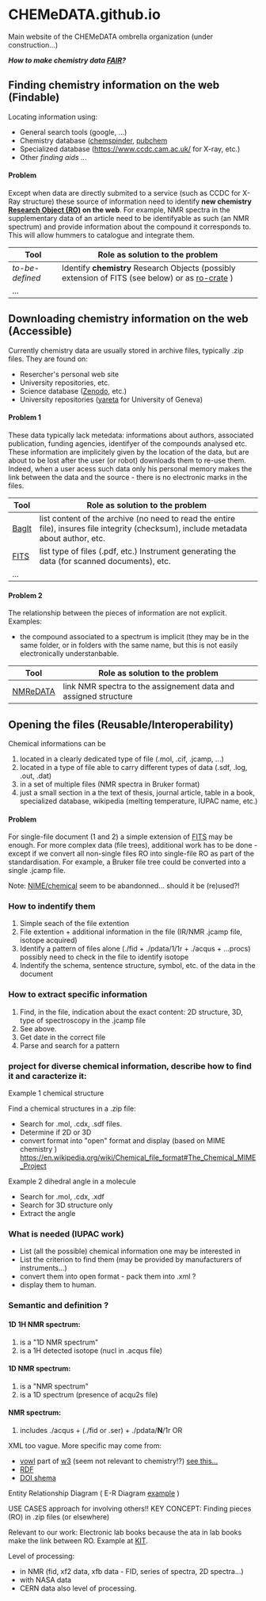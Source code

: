 # CHEMeDATA.github.io
Main website of the CHEMeDATA ombrella organization (under construction...)

***How to make chemistry data [FAIR](https://www.go-fair.org/fair-principles/)?***

## Finding chemistry information on the web (Findable)

Locating information using:
- General search tools (google, ...)
- Chemistry database ([chemspinder](https://chemspider.com/), [pubchem](https://pubchem.ncbi.nlm.nih.gov/)
- Specialized database (https://www.ccdc.cam.ac.uk/ for X-ray, etc.)
- Other *finding aids* ...

#### Problem
Except when data are directly submited to a service (such as CCDC for X-Ray structure) these source of information need to identify **new chemistry [Research Object (RO)](http://www.researchobject.org/) on the web**. For example, NMR spectra in the supplementary data of an article need to be identifyable as such (an NMR spectrum) and provide information about the compound it corresponds to. This will allow hummers to catalogue and integrate them.


Tool | Role as solution to the problem
------------ | -------------
*to-be-defined* |  Identify **chemistry** Research Objects (possibly extension of FITS (see below) or as [ro-crate](https://researchobject.github.io/ro-crate/) )
  | ...

## Downloading chemistry information on the web (Accessible)

Currently chemistry data are usually stored in archive files, typically .zip files. They are found on:
- Resercher's personal web site
- University repositories, etc.
- Science database ([Zenodo](https://zenodo.org/), etc.)
- University repositories ([yareta](https://yareta.unige.ch/) for University of Geneva)


#### Problem 1
These data typically lack metedata: informations about authors, associated publication, funding agencies, identifyer of the compounds analysed etc. These information are implicitely given by the location of the data, but are about to be lost after the user (or robot)  downloads them to re-use them. Indeed, when a user acess such data only his personal memory makes the link between the data and the source - there is no electronic marks in the files.

Tool | Role as solution to the problem
------------ | -------------
[BagIt](https://en.wikipedia.org/wiki/BagIt) | list content of the archive (no need to read the entire file), insures file integrity (checksum), include metadata about author, etc.
[FITS](https://projects.iq.harvard.edu/fits) | list type of files (.pdf, etc.) Instrument generating the data (for scanned documents), etc. 
  | ...

#### Problem 2
The relationship between the pieces of information are not explicit.
Examples:
- the compound associated to a spectrum is implicit (they may be in the same folder, or in folders with the same name, but this is not easily electronically understanbable.

Tool | Role as solution to the problem
--------- | -------
[NMReDATA](https://nmredata.org) | link NMR spectra to the assignement data and assigned structure

## Opening the files (Reusable/Interoperability)

Chemical informations can be
1. located in a clearly dedicated type of file (.mol, .cif, .jcamp, ...)
2. located in a type of file able to carry different types of data (.sdf, .log, .out, .dat)
3. in a set of multiple files (NMR spectra in Bruker format)
4. just a small section in a the text of thesis, journal article, table in a book, specialized database, wikipedia (melting temperature, IUPAC name, etc.)

#### Problem 
For single-file document (1 and 2) a simple extension of [FITS](https://projects.iq.harvard.edu/fits) may be enough. For more complex data (file trees), additional work has to be done - except if we convert all non-single files RO into single-file RO as part of the standardisation. For example, a Bruker file tree could be converted into a single .jcamp file.

Note: [NIME/chemical](https://en.wikipedia.org/wiki/Chemical_file_format) seem to be abandonned... should it be (re)used?!

### How to indentify them
1. Simple seach of the file extention
2. File extention + additional information in the file (IR/NMR .jcamp file, isotope acquired) 
3. Identify a pattern of files alone (./fid + ./pdata/1/1r + ./acqus + ...procs) possibly need to check in the file to identify isotope
4. Indentify the schema, sentence structure, symbol, etc. of the data in the document

### How to extract specific information 
1. Find, in the file, indication about the exact content: 2D structure, 3D, type of spectroscopy in the .jcamp file 
2. See above. 
3. Get date in the correct file
4. Parse and search for a pattern

### project for diverse chemical information, describe how to find it and caracterize it:

Example 1 chemical structure

Find a chemical structures in a .zip file:
- Search for .mol, .cdx, .sdf files.
- Determine if 2D or 3D
- convert format into "open" format and display (based on MIME chemistry )
https://en.wikipedia.org/wiki/Chemical_file_format#The_Chemical_MIME_Project

Example 2 dihedral angle in a molecule
- Search for .mol, .cdx, .xdf
- Search for 3D structure only
- Extract the angle

### What is needed (IUPAC work)
- List (all the possible) chemical information one may be interested in
- List the criterion to find them (may be provided by manufacturers of instruments...)
- convert them into open format - pack them into .xml ?
- display them to human.
 
### Semantic and definition ? 

#### 1D 1H NMR spectrum:
1) is a "1D NMR spectrum"
2) is a 1H detected isotope (nucl in .acqus file)
#### 1D NMR spectrum:
1) is a "NMR spectrum"
2) is a 1D spectrum (presence of acqu2s file)
#### NMR spectrum:
1) includes ./acqus + (./fid or .ser) + ./pdata/**N**/1r OR 

XML too vague.
More specific may come from:
- [vowl](http://vowl.visualdataweb.org/) part of [w3](https://www.w3.org/standards/about.html) (seem not relevant to chemistry!?) [see this...](http://vowl.visualdataweb.org/webvowl.html)
- [RDF](https://www.w3.org/2001/sw/wiki/RDF)
- [DOI shema](https://www.doi.org/doi_handbook/DOI_Schema_Release_Notes.html)

Entity Relationship Diagram (
E-R Diagram [example](https://creately.com/diagram/example/h7cw0wrb1/%20E-R%20Diagram%20of%20Library%20Management%20System) )  

USE CASES approach for involving others!! 
KEY CONCEPT: Finding pieces (RO) in .zip files (or elsewhere)

Relevant to our work:
Electronic lab books because the ata in lab books make the link between RO. Example at [KIT](https://www.chemotion-repository.net/welcome).

Level of processing:
- in NMR (fid, xf2 data, xfb data - FID, series of spectra, 2D spectra...)
- with NASA data 
- CERN data also level of processing.
